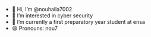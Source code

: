 - 👋 Hi, I’m @nouhaila7002
- 👀 I’m interested in cyber security
- 🌱 I’m currently a first preparatory year student at ensa
- 😄 Pronouns: nou7


<!---
nouhaila7002/nouhaila7002 is a ✨ special ✨ repository because its `README.md` (this file) appears on your GitHub profile.
You can click the Preview link to take a look at your changes.
--->
